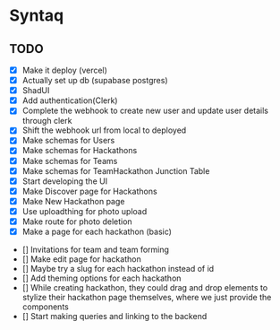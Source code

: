 # Syntaq

## TODO

- [x] Make it deploy (vercel)
- [x] Actually set up db (supabase postgres)
- [x] ShadUI
- [x] Add authentication(Clerk)
- [x] Complete the webhook to create new user and update user details through clerk
- [x] Shift the webhook url from local to deployed
- [x] Make schemas for Users
- [x] Make schemas for Hackathons
- [x] Make schemas for Teams
- [x] Make schemas for TeamHackathon Junction Table
- [x] Start developing the UI
- [x] Make Discover page for Hackathons
- [x] Make New Hackathon page
- [x] Use uploadthing for photo upload
- [x] Make route for photo deletion
- [x] Make a page for each hackathon (basic)
- [] Invitations for team and team forming
- [] Make edit page for hackathon
- [] Maybe try a slug for each hackathon instead of id
- [] Add theming options for each hackathon
- [] While creating hackathon, they could drag and drop elements to stylize their hackathon page themselves, where we just provide the components
- [] Start making queries and linking to the backend
